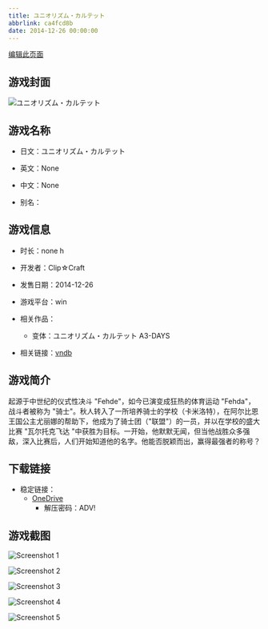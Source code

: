 ```yaml
---
title: ユニオリズム・カルテット
abbrlink: ca4fcd8b
date: 2014-12-26 00:00:00
---
```

[编辑此页面](https://github.com/ACG-3/ADV3-source/blob/main/source/_posts/games/%E3%83%A6%E3%83%8B%E3%82%AA%E3%83%AA%E3%82%BA%E3%83%A0%E3%83%BB%E3%82%AB%E3%83%AB%E3%83%86%E3%83%83%E3%83%88.md)

## 游戏封面

![ユニオリズム・カルテット](https://pan.timero.xyz/d/onedrive/img_lib_001/%E3%83%A6%E3%83%8B%E3%82%AA%E3%83%AA%E3%82%BA%E3%83%A0%E3%83%BB%E3%82%AB%E3%83%AB%E3%83%86%E3%83%83%E3%83%88_cover.avif)


## 游戏名称

- 日文：ユニオリズム・カルテット
- 英文：None
- 中文：None

- 别名：


## 游戏信息

- 时长：none h
- 开发者：Clip☆Craft
- 发售日期：2014-12-26
- 游戏平台：win
- 相关作品：
   - 变体：ユニオリズム・カルテット A3-DAYS

- 相关链接：[vndb](https://vndb.org/v15288)


## 游戏简介

起源于中世纪的仪式性决斗 "Fehde"，如今已演变成狂热的体育运动 "Fehda"，战斗者被称为 "骑士"。秋人转入了一所培养骑士的学校（卡米洛特），在阿尔比恩王国公主尤丽娜的帮助下，他成为了骑士团（"联盟"）的一员，并以在学校的盛大比赛 "瓦尔托克飞达 "中获胜为目标。一开始，他默默无闻，但当他战胜众多强敌，深入比赛后，人们开始知道他的名字。他能否脱颖而出，赢得最强者的称号？




## 下载链接

- 稳定链接：
    - [OneDrive](https://pan.timero.xyz/onedrive/adv_lib_001/%E3%83%A6%E3%83%8B%E3%82%AA%E3%83%AA%E3%82%BA%E3%83%A0%E3%83%BB%E3%82%AB%E3%83%AB%E3%83%86%E3%83%83%E3%83%88)
        - 解压密码：ADV!



## 游戏截图


![Screenshot 1](https://pan.timero.xyz/d/onedrive/img_lib_001/%E3%83%A6%E3%83%8B%E3%82%AA%E3%83%AA%E3%82%BA%E3%83%A0%E3%83%BB%E3%82%AB%E3%83%AB%E3%83%86%E3%83%83%E3%83%88_Screenshot_1.avif)

![Screenshot 2](https://pan.timero.xyz/d/onedrive/img_lib_001/%E3%83%A6%E3%83%8B%E3%82%AA%E3%83%AA%E3%82%BA%E3%83%A0%E3%83%BB%E3%82%AB%E3%83%AB%E3%83%86%E3%83%83%E3%83%88_Screenshot_2.avif)

![Screenshot 3](https://pan.timero.xyz/d/onedrive/img_lib_001/%E3%83%A6%E3%83%8B%E3%82%AA%E3%83%AA%E3%82%BA%E3%83%A0%E3%83%BB%E3%82%AB%E3%83%AB%E3%83%86%E3%83%83%E3%83%88_Screenshot_3.avif)

![Screenshot 4](https://pan.timero.xyz/d/onedrive/img_lib_001/%E3%83%A6%E3%83%8B%E3%82%AA%E3%83%AA%E3%82%BA%E3%83%A0%E3%83%BB%E3%82%AB%E3%83%AB%E3%83%86%E3%83%83%E3%83%88_Screenshot_4.avif)

![Screenshot 5](https://pan.timero.xyz/d/onedrive/img_lib_001/%E3%83%A6%E3%83%8B%E3%82%AA%E3%83%AA%E3%82%BA%E3%83%A0%E3%83%BB%E3%82%AB%E3%83%AB%E3%83%86%E3%83%83%E3%83%88_Screenshot_5.avif)

